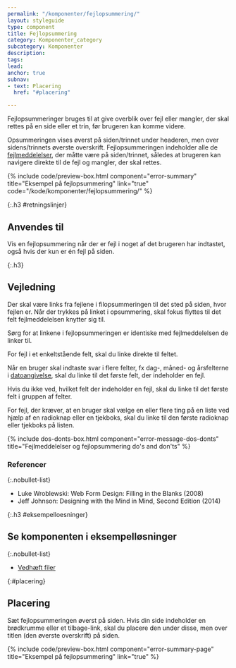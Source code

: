 ```yaml
---
permalink: "/komponenter/fejlopsummering/"
layout: styleguide
type: component
title: Fejlopsummering
category: Komponenter_category
subcategory: Komponenter
description: 
tags: 
lead: 
anchor: true
subnav:
- text: Placering
  href: "#placering"

---
```

<p class="font-lead">Fejlopsummeringer bruges til at give overblik over fejl eller mangler, der skal rettes på en side eller et trin, før brugeren kan komme videre.</p>

Opsummeringen vises øverst på siden/trinnet under headeren, men over sidens/trinnets øverste overskrift. Fejlopsummeringen indeholder alle de <a href="/komponenter/fejlmeddelelser/">fejlmeddelelser</a>, der måtte være på siden/trinnet, således at brugeren kan navigere direkte til de fejl og mangler, der skal rettes.

{% include code/preview-box.html component="error-summary" title="Eksempel på fejlopsummering" link="true" code="/kode/komponenter/fejlopsummering/" %}

{:.h3 #retningslinjer}
## Anvendes til

Vis en fejlopsummering når der er fejl i noget af det brugeren har indtastet, også hvis der kun er én fejl på siden.

{:.h3}
## Vejledning

Der skal være links fra fejlene i filopsummeringen til det sted på siden, hvor fejlen er. Når der trykkes på linket i opsummering, skal fokus flyttes til det felt fejlmeddelelsen knytter sig til.

Sørg for at linkene i fejlopsummeringen er identiske med fejlmeddelelsen de linker til.

For fejl i et enkeltstående felt, skal du linke direkte til feltet.

Når en bruger skal indtaste svar i flere felter, fx dag-, måned- og årsfelterne i <a href="/komponenter/dato-felt/">datoangivelse</a>, skal du linke til det første felt, der indeholder en fejl.

Hvis du ikke ved, hvilket felt der indeholder en fejl, skal du linke til det første felt i gruppen af felter.

For fejl, der kræver, at en bruger skal vælge en eller flere ting på en liste ved hjælp af en radioknap eller en tjekboks, skal du linke til den første radioknap eller tjekboks på listen.

{% include dos-donts-box.html component="error-message-dos-donts" title="Fejlmeddelelser og fejlopsummering do's and don'ts" %}

### Referencer

{:.nobullet-list}
- Luke Wroblewski: Web Form Design: Filling in the Blanks (2008)
- Jeff Johnson: Designing with the Mind in Mind, Second Edition (2014)

{:.h3 #eksempelloesninger}
## Se komponenten i eksempelløsninger

{:.nobullet-list}
- <a href="/pages/eksempler/vedhaeft-fil/fil-3/?r={{page.permalink}}%23eksempelloesninger" title="Eksempelløsning Vedhæft filer åbnes i nyt vindue">Vedhæft filer</a>


{:#placering}
## Placering

Sæt fejlopsummeringen øverst på siden. Hvis din side indeholder en brødkrumme eller et tilbage-link, skal du placere den under disse, men over titlen (den øverste overskrift) på siden.

{% include code/preview-box.html component="error-summary-page" title="Eksempel på fejlopsummering" link="true" %}
